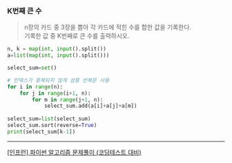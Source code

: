 ### K번째 큰 수

> n장의 카드 중 3장을 뽑아 각 카드에 적힌 수를 합한 값을 기록한다.   
> 기록한 값 중 K번째로 큰 수를 출력하시오.   

```python
n, k = map(int, input().split())
a=list(map(int, input().split()))

select_sum=set()

# 인덱스가 중복되지 않게 삼중 반복문 사용
for i in range(n):
    for j in range(i+1, n):
        for m in range(j+1, n):
            select_sum.add(a[i]+a[j]+a[m])
            
select_sum=list(select_sum)
select_sum.sort(reverse=True)
print(select_sum[k-1])
```

___
[[인프런] 파이썬 알고리즘 문제풀이 (코딩테스트 대비)](https://www.inflearn.com/course/%ED%8C%8C%EC%9D%B4%EC%8D%AC-%EC%95%8C%EA%B3%A0%EB%A6%AC%EC%A6%98-%EB%AC%B8%EC%A0%9C%ED%92%80%EC%9D%B4-%EC%BD%94%EB%94%A9%ED%85%8C%EC%8A%A4%ED%8A%B8#)
